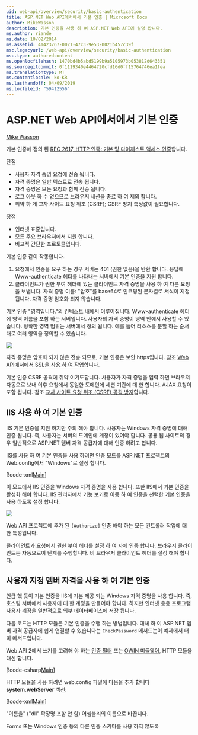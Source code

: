 ```yaml
---
uid: web-api/overview/security/basic-authentication
title: ASP.NET Web API에서에서 기본 인증 | Microsoft Docs
author: MikeWasson
description: 기본 인증을 사용 하 여 ASP.NET Web API에 설명 합니다.
ms.author: riande
ms.date: 10/02/2014
ms.assetid: 41423767-0021-47c3-9e53-0021b457c39f
msc.legacyurl: /web-api/overview/security/basic-authentication
msc.type: authoredcontent
ms.openlocfilehash: 1470bd4b5abd5199b9a5105973b053812d643351
ms.sourcegitcommit: 0f1119340e4464720cfd16d0ff15764746ea1fea
ms.translationtype: MT
ms.contentlocale: ko-KR
ms.lasthandoff: 04/09/2019
ms.locfileid: "59412556"
---
```

# <a name="basic-authentication-in-aspnet-web-api"></a>ASP.NET Web API에서에서 기본 인증

[Mike Wasson](https://github.com/MikeWasson)

기본 인증에 정의 된 [RFC 2617, HTTP 인증: 기본 및 다이제스트 액세스 인증](http://www.ietf.org/rfc/rfc2617.txt)합니다.

단점

- 사용자 자격 증명 요청에 전송 됩니다.
- 자격 증명은 일반 텍스트로 전송 됩니다.
- 자격 증명은 모든 요청과 함께 전송 됩니다.
- 로그 아웃 하 수 없으므로 브라우저 세션을 종료 하 여 제외 합니다.
- 취약 하 게 교차 사이트 요청 위조 (CSRF); CSRF 방지 측정값이 필요합니다.

장점

- 인터넷 표준입니다.
- 모든 주요 브라우저에서 지원 합니다.
- 비교적 간단한 프로토콜입니다.

기본 인증 같이 작동합니다.

1. 요청에서 인증을 요구 하는 경우 서버는 401 (권한 없음)을 반환 합니다. 응답에 Www-authenticate 헤더를 나타내는 서버에서 기본 인증을 지원 합니다.
2. 클라이언트가 권한 부여 헤더에 있는 클라이언트 자격 증명을 사용 하 여 다른 요청을 보냅니다. 자격 증명 이름: "암호"를 base64로 인코딩된 문자열로 서식이 지정 됩니다. 자격 증명 암호화 되지 않습니다.

기본 인증 "영역입니다."의 컨텍스트 내에서 이루어집니다. Www-authenticate 헤더에 영역 이름을 포함 하는 서버입니다. 사용자의 자격 증명이 영역 안에서 사용할 수 있습니다. 정확한 영역 범위는 서버에서 정의 됩니다. 예를 들어 리소스를 분할 하는 순서 대로 여러 영역을 정의할 수 있습니다.

![](basic-authentication/_static/image1.png)

자격 증명은 암호화 되지 않은 전송 되므로, 기본 인증은 보안 https입니다. 참조 [Web API에서에서 SSL을 사용 하 여 작업](working-with-ssl-in-web-api.md)합니다.

기본 인증 CSRF 공격에 취약 이기도합니다. 사용자가 자격 증명을 입력 하면 브라우저 자동으로 보내 이후 요청에서 동일한 도메인에 세션 기간에 대 한 합니다. AJAX 요청이 포함 됩니다. 참조 [교차 사이트 요청 위조 (CSRF) 공격 방지](preventing-cross-site-request-forgery-csrf-attacks.md)합니다.

## <a name="basic-authentication-with-iis"></a>IIS 사용 하 여 기본 인증

IIS 기본 인증을 지원 하지만 주의 해야 합니다. 사용자는 Windows 자격 증명에 대해 인증 됩니다. 즉, 사용자는 서버의 도메인에 계정이 있어야 합니다. 공용 웹 사이트의 경우 일반적으로 ASP.NET 멤버 자격 공급자에 대해 인증 하려고 합니다.

IIS를 사용 하 여 기본 인증을 사용 하려면 인증 모드를 ASP.NET 프로젝트의 Web.config에서 "Windows"로 설정 합니다.

[!code-xml[Main](basic-authentication/samples/sample1.xml)]

이 모드에서 IIS 인증을 Windows 자격 증명을 사용 합니다. 또한 IIS에서 기본 인증을 활성화 해야 합니다. IIS 관리자에서 기능 보기로 이동 하 여 인증을 선택한 기본 인증을 사용 하도록 설정 합니다.

![](basic-authentication/_static/image2.png)

Web API 프로젝트에 추가 된 `[Authorize]` 인증 해야 하는 모든 컨트롤러 작업에 대 한 특성입니다.

클라이언트가 요청에서 권한 부여 헤더를 설정 하 여 자체 인증 합니다. 브라우저 클라이언트는 자동으로이 단계를 수행합니다. 비 브라우저 클라이언트 헤더를 설정 해야 합니다.

## <a name="basic-authentication-with-custom-membership"></a>사용자 지정 멤버 자격을 사용 하 여 기본 인증

언급 했 듯이 기본 인증을 IIS에 기본 제공 되는 Windows 자격 증명을 사용 합니다. 즉, 호스팅 서버에서 사용자에 대 한 계정을 만들어야 합니다. 하지만 인터넷 응용 프로그램 사용자 계정을 일반적으로 외부 데이터베이스에 저장 됩니다.

다음 코드는 HTTP 모듈은 기본 인증을 수행 하는 방법입니다. 대체 하 여 ASP.NET 멤버 자격 공급자에 쉽게 연결할 수 있습니다는 `CheckPassword` 메서드는이 예제에서 더미 메서드입니다.

Web API 2에서 쓰기를 고려해 야 하는 [인증 필터](authentication-filters.md) 또는 [OWIN 미들웨어](../../../aspnet/overview/owin-and-katana/index.md), HTTP 모듈을 대신 합니다.

[!code-csharp[Main](basic-authentication/samples/sample2.cs)]

HTTP 모듈을 사용 하려면 web.config 파일에 다음을 추가 합니다 **system.webServer** 섹션:

[!code-xml[Main](basic-authentication/samples/sample3.xml?highlight=4)]

"이름을" ("dll" 확장명 포함 안 함) 어셈블리의 이름으로 바꿉니다.

Forms 또는 Windows 인증 등의 다른 인증 스키마를 사용 하지 않도록
